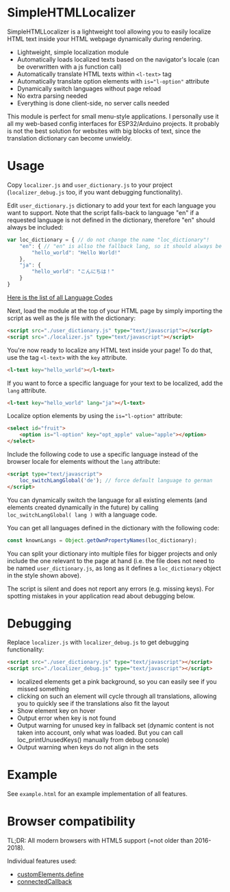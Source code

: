 # SimpleHTMLLocalizer

SimpleHTMLLocalizer is a lightweight tool allowing you to easily localize HTML text inside your HTML webpage dynamically during rendering.
* Lightweight, simple localization module
* Automatically loads localized texts based on the navigator's locale (can be overwritten with a js function call)
* Automatically translate HTML texts within `<l-text>` tag
* Automatically translate option elements with `is="l-option"` attribute
* Dynamically switch languages without page reload
* No extra parsing needed
* Everything is done client-side, no server calls needed

This module is perfect for small menu-style applications. I personally use it all my web-based config interfaces for ESP32/Arduino projects. It probably is not the best solution for websites with big blocks of text, since the translation dictionary can become unwieldy.

# Usage

Copy `localizer.js` and `user_dictionary.js` to your project (`localizer_debug.js` too, if you want debugging functionality).

Edit `user_dictionary.js` dictionary to add your text for each language you want to support. Note that the script falls-back to language "en" if a requested language is not defined in the dictionary, therefore "en" should always be included:

```javascript
var loc_dictionary = { // do not change the name "loc_dictionary"!
    "en": { // "en" is allso the fallback lang, so it should always be included
        "hello_world": "Hello World!"
    },
    "ja": {
        "hello_world": "こんにちは！"
    }
}
```

[Here is the list of all Language Codes](http://4umi.com/web/html/languagecodes.php)

Next, load the module at the top of your HTML page by simply importing the script as well as the js file with the dictionary:

```html
<script src="./user_dictionary.js" type="text/javascript"></script>
<script src="./localizer.js" type="text/javascript"></script>
```

You're now ready to localize any HTML text inside your page! To do that, use the tag `<l-text>` with the `key` attribute.

```html
<l-text key="hello_world"></l-text>
```

If you want to force a specific language for your text to be localized, add the `lang` attribute.

```html
<l-text key="hello_world" lang="ja"></l-text>
```

Localize option elements by using the `is="l-option"` attribute:

```html
<select id="fruit">
    <option is="l-option" key="opt_apple" value="apple"></option>
</select>
```


Include the following code to use a specific language instead of the browser locale for elements without the `lang` attribute:

```html
<script type="text/javascript">
    loc_switchLangGlobal('de'); // force default language to german
</script>
```

You can dynamically switch the language for all existing elements (and elements created dynamically in the future) by calling `loc_switchLangGlobal( lang )` with a language code.

You can get all languages defined in the dictionary with the following code:

```javascript
const knownLangs = Object.getOwnPropertyNames(loc_dictionary);
```

You can split your dictionary into multiple files for bigger projects and only include the one relevant to the page at hand (i.e. the file does not need to be named `user_dictionary.js`, as long as it defines a `loc_dictionary` object in the style shown above).

The script is silent and does not report any errors (e.g. missing keys). For spotting mistakes in your application read about debugging below.

# Debugging

Replace `localizer.js` with `localizer_debug.js` to get debugging functionality:

```html
<script src="./user_dictionary.js" type="text/javascript"></script>
<script src="./localizer_debug.js" type="text/javascript"></script>
```

* localized elements get a pink background, so you can easily see if you missed something
* clicking on such an element will cycle through all translations, allowing you to quickly see if the translations also fit the layout
* Show element key on hover
* Output error when key is not found
* Output warning for unused key in fallback set (dynamic content is not taken into account,
  only what was loaded. But you can call loc_printUnusedKeys() manually from debug console)
* Output warning when keys do not align in the sets

# Example

See `example.html` for an example implementation of all features.

# Browser compatibility

TL;DR: All modern browsers with HTML5 support (=not older than 2016-2018).

Individual features used:
* [customElements.define](https://developer.mozilla.org/en-US/docs/Web/API/CustomElementRegistry/define)
* [connectedCallback](https://developer.mozilla.org/en-US/docs/Web/API/Web_components/Using_custom_elements#using_the_lifecycle_callbacks)
